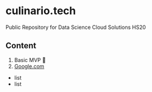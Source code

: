 # culinario.tech
Public Repository for Data Science Cloud Solutions HS20 

## Content
1. Basic MVP :tada:
2. [Google.com](www.google.com)
- list
- list 
